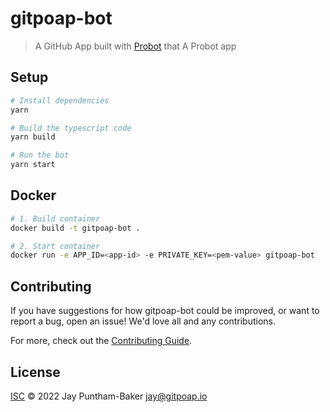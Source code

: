 # gitpoap-bot

> A GitHub App built with [Probot](https://github.com/probot/probot) that A Probot app

## Setup

```sh
# Install dependencies
yarn

# Build the typescript code
yarn build

# Run the bot
yarn start
```

## Docker

```sh
# 1. Build container
docker build -t gitpoap-bot .

# 2. Start container
docker run -e APP_ID=<app-id> -e PRIVATE_KEY=<pem-value> gitpoap-bot
```

## Contributing

If you have suggestions for how gitpoap-bot could be improved, or want to report a bug, open an issue! We'd love all and any contributions.

For more, check out the [Contributing Guide](CONTRIBUTING.md).

## License

[ISC](LICENSE) © 2022 Jay Puntham-Baker <jay@gitpoap.io>

